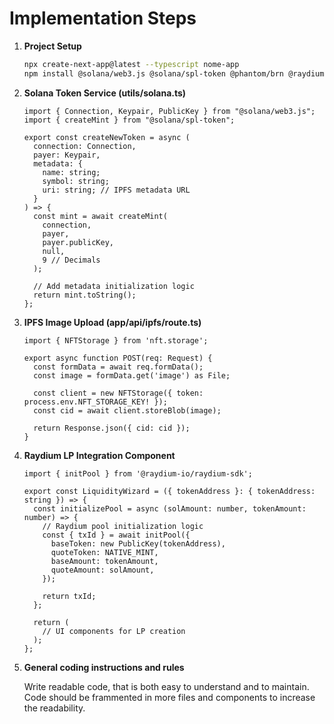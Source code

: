 # Implementation Steps

1. **Project Setup**
    
    ```bash
    npx create-next-app@latest --typescript nome-app
    npm install @solana/web3.js @solana/spl-token @phantom/brn @raydium-io/raydium-sdk zod @hookform/resolvers @radix-ui/react-dialog nft.storage
    ```
    
2. **Solana Token Service (utils/solana.ts)**
    
    ```tsx
    import { Connection, Keypair, PublicKey } from "@solana/web3.js";
    import { createMint } from "@solana/spl-token";
    
    export const createNewToken = async (
      connection: Connection,
      payer: Keypair,
      metadata: {
        name: string;
        symbol: string;
        uri: string; // IPFS metadata URL
      }
    ) => {
      const mint = await createMint(
        connection,
        payer,
        payer.publicKey,
        null,
        9 // Decimals
      );
    
      // Add metadata initialization logic
      return mint.toString();
    };
    ```
    
3. **IPFS Image Upload (app/api/ipfs/route.ts)**
    
    ```tsx
    import { NFTStorage } from 'nft.storage';
    
    export async function POST(req: Request) {
      const formData = await req.formData();
      const image = formData.get('image') as File;
      
      const client = new NFTStorage({ token: process.env.NFT_STORAGE_KEY! });
      const cid = await client.storeBlob(image);
      
      return Response.json({ cid: cid });
    }
    ```
    
4. **Raydium LP Integration Component**
    
    ```tsx
    import { initPool } from '@raydium-io/raydium-sdk';
    
    export const LiquidityWizard = ({ tokenAddress }: { tokenAddress: string }) => {
      const initializePool = async (solAmount: number, tokenAmount: number) => {
        // Raydium pool initialization logic
        const { txId } = await initPool({
          baseToken: new PublicKey(tokenAddress),
          quoteToken: NATIVE_MINT,
          baseAmount: tokenAmount,
          quoteAmount: solAmount,
        });
        
        return txId;
      };
    
      return (
        // UI components for LP creation
      );
    };
    ```
    
5. **General coding instructions and rules**
    
    Write readable code, that is both easy to understand and to maintain. Code should be frammented in more files and components to increase the readability.